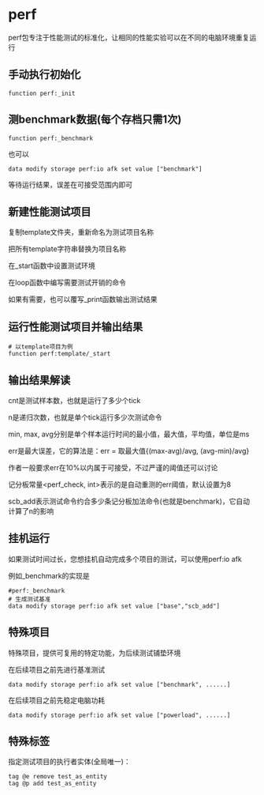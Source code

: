 # perf

perf包专注于性能测试的标准化，让相同的性能实验可以在不同的电脑环境重复运行

## 手动执行初始化

```
function perf:_init
```

## 测benchmark数据(每个存档只需1次)

```
function perf:_benchmark
```

也可以

```
data modify storage perf:io afk set value ["benchmark"]
```

等待运行结果，误差在可接受范围内即可

## 新建性能测试项目

复制template文件夹，重新命名为测试项目名称

把所有template字符串替换为项目名称

在_start函数中设置测试环境

在loop函数中编写需要测试开销的命令

如果有需要，也可以覆写_print函数输出测试结果

## 运行性能测试项目并输出结果

```
# 以template项目为例
function perf:template/_start
```

## 输出结果解读

cnt是测试样本数，也就是运行了多少个tick

n是递归次数，也就是单个tick运行多少次测试命令

min, max, avg分别是单个样本运行时间的最小值，最大值，平均值，单位是ms

err是最大误差，它的算法是：err = 取最大值{(max-avg)/avg, (avg-min)/avg}

作者一般要求err在10%以内属于可接受，不过严谨的阈值还可以讨论

记分板常量<perf_check, int>表示的是自动重测的err阈值，默认设置为8

scb_add表示测试命令约合多少条记分板加法命令(也就是benchmark)，它自动计算了n的影响

## 挂机运行

如果测试时间过长，您想挂机自动完成多个项目的测试，可以使用perf:io afk

例如_benchmark的实现是

```
#perf:_benchmark
# 生成测试基准
data modify storage perf:io afk set value ["base","scb_add"]
```

## 特殊项目

特殊项目，提供可复用的特定功能，为后续测试铺垫环境

在后续项目之前先进行基准测试

```
data modify storage perf:io afk set value ["benchmark", ......]
```

在后续项目之前先稳定电脑功耗

```
data modify storage perf:io afk set value ["powerload", ......]
```

## 特殊标签

指定测试项目的执行者实体(全局唯一)：

```
tag @e remove test_as_entity
tag @p add test_as_entity
```